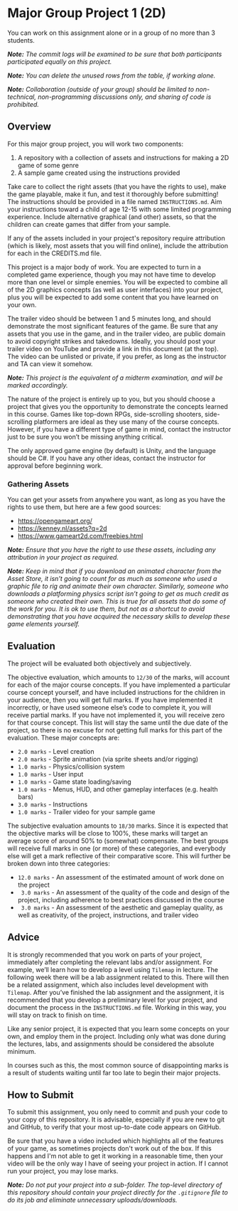 # Major Group Project 1 (2D)

You can work on this assignment alone or in a group of no more than 3 students.

_**Note:** The commit logs will be examined to be sure that both participants participated equally on this project._

_**Note:** You can delete the unused rows from the table, if working alone._

_**Note:** Collaboration (outside of your group) should be limited to non-technical, non-programming discussions only, and sharing of code is prohibited._

## Overview

For this major group project, you will work two components:

1. A repository with a collection of assets and instructions for making a 2D game of some genre
2. A sample game created using the instructions provided

Take care to collect the right assets (that you have the rights to use), make the game playable, make it fun, and test it thoroughly before submitting!  The instructions should be provided in a file named `INSTRUCTIONS.md`.  Aim your instructions toward a child of age 12-15 with some limited programming experience.  Include alternative graphical (and other) assets, so that the children can create games that differ from your sample.

If any of the assets included in your project's repository require attribution (which is likely, most assets that you will find online), include the attribution for each in the CREDITS.md file.

This project is a major body of work.  You are expected to turn in a completed game experience, though you may not have time to develop more than one level or simple enemies.  You will be expected to combine all of the 2D graphics concepts (as well as user interfaces) into your project, plus you will be expected to add some content that you have learned on your own.

The trailer video should be between 1 and 5 minutes long, and should demonstrate the most significant features of the game.  Be sure that any assets that you use in the game, and in the trailer video, are public domain to avoid copyright strikes and takedowns.  Ideally, you should post your trailer video on YouTube and provide a link in this document (at the top).  The video can be unlisted or private, if you prefer, as long as the instructor and TA can view it somehow.

_**Note:**  This project is the equivalent of a midterm examination, and will be marked accordingly._

The nature of the project is entirely up to you, but you should choose a project that gives you the opportunity to demonstrate the concepts learned in this course.  Games like top-down RPGs, side-scrolling shooters, side-scrolling platformers are ideal as they use many of the course concepts.  However, if you have a different type of game in mind, contact the instructor just to be sure you won’t be missing anything critical.

The only approved game engine (by default) is Unity, and the language should be C#.  If you have any other ideas, contact the instructor for approval before beginning work.


### Gathering Assets

You can get your assets from anywhere you want, as long as you have the rights to use them, but here are a few good sources:

- https://opengameart.org/
- https://kenney.nl/assets?q=2d
- https://www.gameart2d.com/freebies.html

_**Note:** Ensure that you have the right to use these assets, including any attribution in your project as required._

_**Note:** Keep in mind that if you download an animated character from the Asset Store, it isn’t going to count for as much as someone who used a graphic file to rig and animate their own character.  Similarly, someone who downloads a platforming physics script isn’t going to get as much credit as someone who created their own.  This is true for all assets that do some of the work for you.  It is ok to use them, but not as a shortcut to avoid demonstrating that you have acquired the necessary skills to develop these game elements yourself._


## Evaluation

The project will be evaluated both objectively and subjectively.

The objective evaluation, which amounts to `12/30` of the marks, will account for each of the major course concepts.  If you have implemented a particular course concept yourself, and have included instructions for the children in your audience, then you will get full marks.  If you have implemented it incorrectly, or have used someone else’s code to complete it, you will receive partial marks.  If you have not implemented it, you will receive zero for that course concept.  This list will stay the same until the due date of the project, so there is no excuse for not getting full marks for this part of the evaluation.  These major concepts are:

- `2.0 marks` - Level creation
- `2.0 marks` - Sprite animation (via sprite sheets and/or rigging)
- `1.0 marks` - Physics/collision system
- `1.0 marks` - User input
- `1.0 marks` - Game state loading/saving
- `1.0 marks` - Menus, HUD, and other gameplay interfaces (e.g. health bars)
- `3.0 marks` - Instructions
- `1.0 marks` - Trailer video for your sample game

The subjective evaluation amounts to `18/30` marks.  Since it is expected that the objective marks will be close to 100%, these marks will target an average score of around 50% to (somewhat) compensate.  The best groups will receive full marks in one (or more) of these categories, and everybody else will get a mark reflective of their comparative score.  This will further be broken down into three categories:

- `12.0 marks` - An assessment of the estimated amount of work done on the project
- ` 3.0 marks` - An assessment of the quality of the code and design of the project, including adherence to best practices discussed in the course
- ` 3.0 marks` - An assessment of the aesthetic and gameplay quality, as well as creativity, of the project, instructions, and trailer video


## Advice

It is strongly recommended that you work on parts of your project, immediately after completing the relevant labs and/or assignment.  For example, we’ll learn how to develop a level using `Tilemap` in lecture.  The following week there will be a lab assignment related to this.  There will then be a related assignment, which also includes level development with `Tilemap`.  After you’ve finished the lab assignment and the assignment, it is recommended that you develop a preliminary level for your project, and document the process in the `INSTRUCTIONS.md` file.  Working in this way, you will stay on track to finish on time.

Like any senior project, it is expected that you learn some concepts on your own, and employ them in the project.  Including only what was done during the lectures, labs, and assignments should be considered the absolute minimum.

In courses such as this, the most common source of disappointing marks is a result of students waiting until far too late to begin their major projects.


## How to Submit

To submit this assignment, you only need to commit and push your code to your copy of this repository.  It is advisable, especially if you are new to git and GitHub, to verify that your most up-to-date code appears on GitHub.

Be sure that you have a video included which highlights all of the features of your game, as sometimes projects don't work out of the box.  If this happens and I'm not able to get it working in a reasonable time, then your video will be the only way I have of seeing your project in action.  If I cannot run your project, you may lose marks.

_**Note:** Do not put your project into a sub-folder.  The top-level directory of this repository should contain your project directly for the `.gitignore` file to do its job and eliminate unnecessary uploads/downloads._
